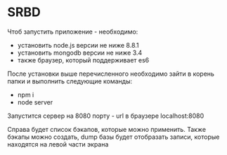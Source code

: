 # SRBD
Чтоб запустить приложение - необходимо: 
- установить node.js версии не ниже 8.8.1
- установить mongodb версии не ниже 3.4
- также браузер, который поддерживает es6

После установки выше перечисленного необходимо зайти в корень папки и выполнить следующие команды:
- npm i
- node server

Запустится сервер на 8080 порту - url в браузере localhost:8080

Справа будет список бэкапов, которые можно применить. Также бэкапы можно создать, dump базы будет отобразать записи, которые находятся на левой части экрана

